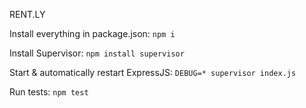 RENT.LY

Install everything in package.json:
```npm i```

Install Supervisor:
```npm install supervisor```

Start & automatically restart ExpressJS:
```DEBUG=* supervisor index.js```

Run tests:
```npm test```
